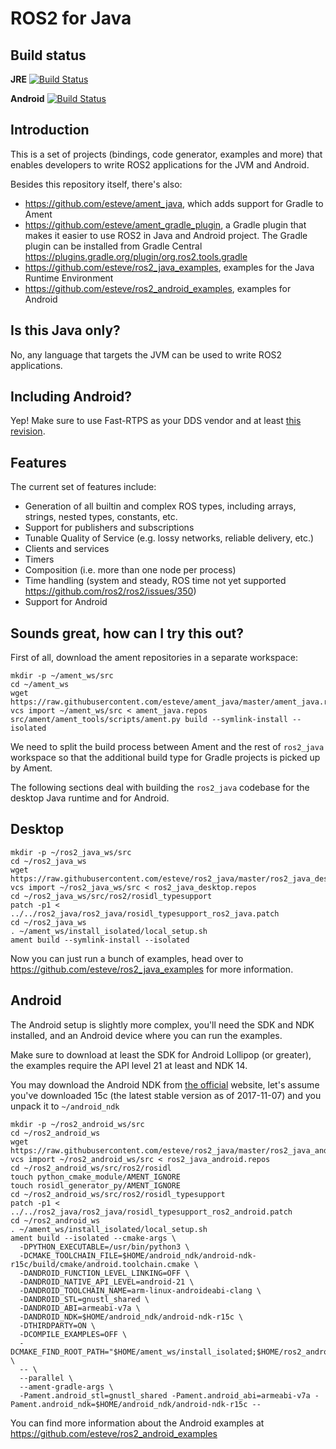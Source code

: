 ROS2 for Java
=============

Build status
------------

**JRE** [![Build Status](https://travis-ci.org/esteve/ros2_java.svg?branch=master)](https://travis-ci.org/esteve/ros2_java)

**Android** [![Build Status](https://travis-ci.org/esteve/ros2_android_travis.svg?branch=master)](https://travis-ci.org/esteve/ros2_android_travis)

Introduction
------------

This is a set of projects (bindings, code generator, examples and more) that enables developers to write ROS2
applications for the JVM and Android.

Besides this repository itself, there's also:
- https://github.com/esteve/ament_java, which adds support for Gradle to Ament
- https://github.com/esteve/ament_gradle_plugin, a Gradle plugin that makes it easier to use ROS2 in Java and Android project. The Gradle plugin can be installed from Gradle Central https://plugins.gradle.org/plugin/org.ros2.tools.gradle
- https://github.com/esteve/ros2_java_examples, examples for the Java Runtime Environment
- https://github.com/esteve/ros2_android_examples, examples for Android

Is this Java only?
------------------

No, any language that targets the JVM can be used to write ROS2 applications.

Including Android?
------------------

Yep! Make sure to use Fast-RTPS as your DDS vendor and at least [this revision](https://github.com/eProsima/Fast-RTPS/commit/5301ef203d45528a083821c3ba582164d782360b).

Features
--------

The current set of features include:
- Generation of all builtin and complex ROS types, including arrays, strings, nested types, constants, etc.
- Support for publishers and subscriptions
- Tunable Quality of Service (e.g. lossy networks, reliable delivery, etc.)
- Clients and services
- Timers
- Composition (i.e. more than one node per process)
- Time handling (system and steady, ROS time not yet supported https://github.com/ros2/ros2/issues/350)
- Support for Android

Sounds great, how can I try this out?
-------------------------------------

First of all, download the ament repositories in a separate workspace:

```
mkdir -p ~/ament_ws/src
cd ~/ament_ws
wget https://raw.githubusercontent.com/esteve/ament_java/master/ament_java.repos
vcs import ~/ament_ws/src < ament_java.repos
src/ament/ament_tools/scripts/ament.py build --symlink-install --isolated
```

We need to split the build process between Ament and the rest of `ros2_java` workspace so that the additional build type for Gradle projects is picked up by Ament.

The following sections deal with building the `ros2_java` codebase for the desktop Java runtime and for Android.

Desktop
-------

```
mkdir -p ~/ros2_java_ws/src
cd ~/ros2_java_ws
wget https://raw.githubusercontent.com/esteve/ros2_java/master/ros2_java_desktop.repos
vcs import ~/ros2_java_ws/src < ros2_java_desktop.repos
cd ~/ros2_java_ws/src/ros2/rosidl_typesupport
patch -p1 < ../../ros2_java/ros2_java/rosidl_typesupport_ros2_java.patch
cd ~/ros2_java_ws
. ~/ament_ws/install_isolated/local_setup.sh
ament build --symlink-install --isolated
```

Now you can just run a bunch of examples, head over to https://github.com/esteve/ros2_java_examples for more information.

Android
-------

The Android setup is slightly more complex, you'll need the SDK and NDK installed, and an Android device where you can run the examples.

Make sure to download at least the SDK for Android Lollipop (or greater), the examples require the API level 21 at least and NDK 14.

You may download the Android NDK from [the official](https://developer.android.com/ndk/downloads/index.html) website, let's assume you've downloaded 15c (the latest stable version as of 2017-11-07) and you unpack it to `~/android_ndk`

```
mkdir -p ~/ros2_android_ws/src
cd ~/ros2_android_ws
wget https://raw.githubusercontent.com/esteve/ros2_java/master/ros2_java_android.repos
vcs import ~/ros2_android_ws/src < ros2_java_android.repos
cd ~/ros2_android_ws/src/ros2/rosidl
touch python_cmake_module/AMENT_IGNORE
touch rosidl_generator_py/AMENT_IGNORE
cd ~/ros2_android_ws/src/ros2/rosidl_typesupport
patch -p1 < ../../ros2_java/ros2_java/rosidl_typesupport_ros2_android.patch
cd ~/ros2_android_ws
. ~/ament_ws/install_isolated/local_setup.sh
ament build --isolated --cmake-args \
  -DPYTHON_EXECUTABLE=/usr/bin/python3 \
  -DCMAKE_TOOLCHAIN_FILE=$HOME/android_ndk/android-ndk-r15c/build/cmake/android.toolchain.cmake \
  -DANDROID_FUNCTION_LEVEL_LINKING=OFF \
  -DANDROID_NATIVE_API_LEVEL=android-21 \
  -DANDROID_TOOLCHAIN_NAME=arm-linux-androideabi-clang \
  -DANDROID_STL=gnustl_shared \
  -DANDROID_ABI=armeabi-v7a \
  -DANDROID_NDK=$HOME/android_ndk/android-ndk-r15c \
  -DTHIRDPARTY=ON \
  -DCOMPILE_EXAMPLES=OFF \
  -DCMAKE_FIND_ROOT_PATH="$HOME/ament_ws/install_isolated;$HOME/ros2_android_ws/install_isolated" \
  -- \
  --parallel \
  --ament-gradle-args \
  -Pament.android_stl=gnustl_shared -Pament.android_abi=armeabi-v7a -Pament.android_ndk=$HOME/android_ndk/android-ndk-r15c --
```

You can find more information about the Android examples at https://github.com/esteve/ros2_android_examples
